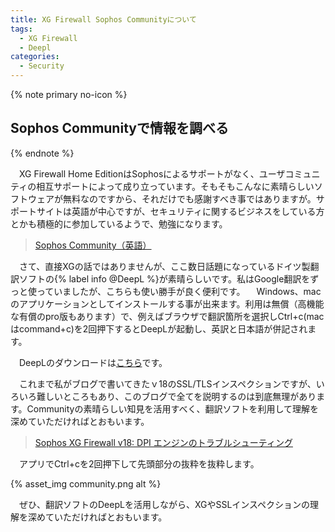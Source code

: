 ```yaml
---
title: XG Firewall Sophos Communityについて
tags:
  - XG Firewall
  - Deepl
categories:
  - Security
---
```


{% note primary no-icon %}

## Sophos Communityで情報を調べる

{% endnote %}

　XG Firewall Home EditionはSophosによるサポートがなく、ユーザコミュニティの相互サポートによって成り立っています。そもそもこんなに素晴らしいソフトウェアが無料なのですから、それだけでも感謝すべき事ではありますが。サポートサイトは英語が中心ですが、セキュリティに関するビジネスをしている方とかも積極的に参加しているようで、勉強になります。

> [Sophos Community（英語）](https://community.sophos.com/)
<!-- more -->
　さて、直接XGの話ではありませんが、ここ数日話題になっているドイツ製翻訳ソフトの{% label info @DeepL %}が素晴らしいです。私はGoogle翻訳をずっと使っていましたが、こちらも使い勝手が良く便利です。
　Windows、macのアプリケーションとしてインストールする事が出来ます。利用は無償（高機能な有償のpro版もあります）で、例えばブラウザで翻訳箇所を選択しCtrl+c(macはcommand+c)を2回押下するとDeepLが起動し、英訳と日本語が併記されます。

　DeepLのダウンロードは[こちら](https://www.deepl.com/app)です。

　これまで私がブログで書いてきたｖ18のSSL/TLSインスペクションですが、いろいろ難しいところもあり、このブログで全てを説明するのは到底無理があります。Communityの素晴らしい知見を活用すべく、翻訳ソフトを利用して理解を深めていただければとおもいます。
> [Sophos XG Firewall v18: DPI エンジンのトラブルシューティング](https://community.sophos.com/products/xg-firewall/f/recommended-reads/118753/sophos-xg-firewall-v18-troubleshooting-problems-with-the-dpi-engine)

　アプリでCtrl+cを2回押下して先頭部分の抜粋を抜粋します。

{% asset_img community.png alt %}

　ぜひ、翻訳ソフトのDeepLを活用しながら、XGやSSLインスペクションの理解を深めていただければとおもいます。
